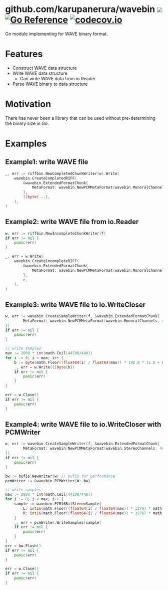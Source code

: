 # github.com/karupanerura/wavebin ![](https://github.com/karupanerura/wavebin/workflows/test/badge.svg?branch=main) [![Go Reference](https://pkg.go.dev/badge/github.com/karupanerura/wavebin.svg)](https://pkg.go.dev/github.com/karupanerura/wavebin) [![codecov.io](https://codecov.io/github/karupanerura/wavebin/coverage.svg?branch=main)](https://codecov.io/github/karupanerura/wavebin?branch=main)

Go module implementing for WAVE binary format.

# Features

* Construct WAVE data structure
* Write WAVE data structure
  * Can write WAVE data from io.Reader
* Parse WAVE binary to data structure

# Motivation

There has never been a library that can be used without pre-determining the binary size in Go.

# Examples

## Example1: write WAVE file

```go
_, err := riffbin.NewCompletedChunkWriter(w).Write(
	wavebin.CreateCompletedRIFF(
		&wavebin.ExtendedFormatChunk{
			MetaFormat: wavebin.NewPCMMetaFormat(wavebin.MonoralChannels, 44100, 8),
		},
		[]byte{...},
	),
)
```

## Example2: write WAVE file from io.Reader

```go
w, err := riffbin.NewIncompleteChunkWriter(f)
if err != nil {
	panic(err)
}

_, err = w.Write(
	wavebin.CreateIncompleteRIFF(
		&wavebin.ExtendedFormatChunk{
			MetaFormat: wavebin.NewPCMMetaFormat(wavebin.MonoralChannels, 44100, 8),
		},
		r,
	),
)
```

## Example3: write WAVE file to io.WriteCloser

```go
w, err := wavebin.CreateSampleWriter(f, &wavebin.ExtendedFormatChunk{
		MetaFormat: wavebin.NewPCMMetaFormat(wavebin.MonoralChannels, 44100, 8),
})
if err != nil {
	panic(err)
}

// write samples
max := 2000 * int(math.Ceil(44100/440))
for i := 0; i < max; i++ {
	b := byte(math.Floor((float64(i) / float64(max)) * 192.0 * (1.0 + math.Sin(2.0*math.Pi*float64(i)/(44100/440))) / 2.0))
	_, err = w.Write([]byte{b})
	if err != nil {
		panic(err)
	}
}

err = w.Close()
if err != nil {
	panic(err)
}
```

## Example4: write WAVE file to io.WriteCloser with PCMWriter

```go
w, err := wavebin.CreateSampleWriter(f, &wavebin.ExtendedFormatChunk{
		MetaFormat: wavebin.NewPCMMetaFormat(wavebin.StereoChannels, 44100, 16),
})
if err != nil {
	panic(err)
}

bw := bufio.NewWriter(w) // bufio for performance
pcmWriter := &wavebin.PCMWriter{W: bw}

// write samples
max := 2000 * int(math.Ceil(44100/440))
for i := 0; i < max; i++ {
    sample := wavebin.PCM16BitStereoSample{
		L: int16(math.Floor((float64(i) / float64(max)) * 32767 * math.Sin(2.0*math.Pi*float64(i)/(44100/440)))),
		R: int16(math.Floor((float64(i) / float64(max)) * 32767 * math.Sin(2.0*math.Pi*float64(i)/(44100/110)))),
	}
	_, err = pcmWriter.WriteSamples(sample)
	if err != nil {
		panic(err)
	}
}
err = bw.Flush()
if err != nil {
	panic(err)
}

err = w.Close()
if err != nil {
	panic(err)
}
```
